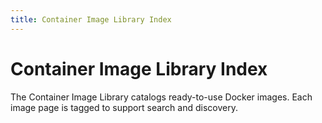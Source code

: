 ```yaml
---
title: Container Image Library Index
---
```


# Container Image Library Index

The Container Image Library catalogs ready-to-use Docker images. Each image page is tagged to support search and discovery.
